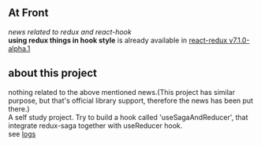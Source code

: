 ## At Front
*news related to redux and react-hook*  
**using redux things in hook style** is already available in [react-redux v7.1.0-alpha.1](https://github.com/reduxjs/react-redux/releases/tag/v7.1.0-alpha.1)   


## about this project  
nothing related to the above mentioned news.(This project has similar purpose, but that's official library support, therefore the news has been put there.)  
A self study project. Try to build a hook called 'useSagaAndReducer', that integrate redux-saga together with useReducer hook.   
see [logs](https://zhaoyingdu.github.io/useSagaWithReducer/)
